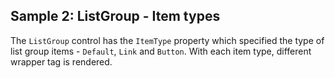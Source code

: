 ## Sample 2: ListGroup - Item types

The `ListGroup` control has the `ItemType` property which specified the type of list group items - `Default`, `Link` and `Button`. With each item type, different wrapper tag is rendered.